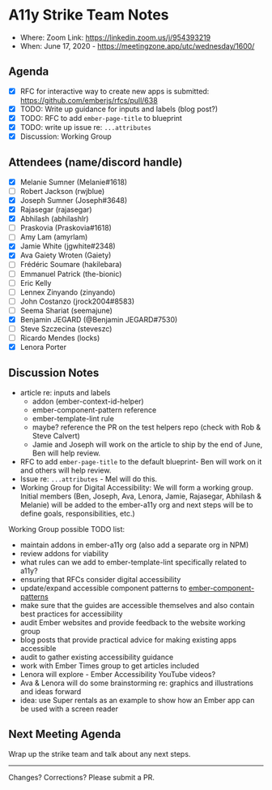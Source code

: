 # A11y Strike Team Notes

- Where: Zoom Link: https://linkedin.zoom.us/j/954393219
- When: June 17, 2020 - https://meetingzone.app/utc/wednesday/1600/

## Agenda
- [x] RFC for interactive way to create new apps is submitted: https://github.com/emberjs/rfcs/pull/638 
- [x] TODO: Write up guidance for inputs and labels (blog post?)
- [x] TODO: RFC to add `ember-page-title` to blueprint
- [x] TODO: write up issue re: `...attributes`
- [x] Discussion: Working Group

## Attendees (name/discord handle)

- [x] Melanie Sumner (Melanie#1618)
- [ ] Robert Jackson (rwjblue)
- [x] Joseph Sumner	(Joseph#3648)
- [x] Rajasegar	(rajasegar)
- [x] Abhilash (abhilashlr)
- [ ] Praskovia	(Praskovia#1618)
- [ ] Amy Lam (amyrlam) 
- [x] Jamie White	(jgwhite#2348)
- [x] Ava Gaiety Wroten (Gaiety) 
- [ ] Frédéric Soumare	(hakilebara)
- [ ] Emmanuel Patrick	(the-bionic)
- [ ] Eric Kelly
- [ ] Lennex Zinyando	(zinyando)
- [ ] John Costanzo	(jrock2004#8583)
- [ ] Seema Shariat	(seemajune)
- [x] Benjamin JEGARD	(@Benjamin JEGARD#7530) 
- [ ] Steve Szczecina	(steveszc)
- [ ] Ricardo Mendes (locks)
- [x] Lenora Porter 

## Discussion Notes
- article re: inputs and labels
  - addon (ember-context-id-helper)
  - ember-component-pattern reference
  - ember-template-lint rule
  - maybe? reference the PR on the test helpers repo (check with Rob & Steve Calvert) 
  - Jamie and Joseph will work on the article to ship by the end of June, Ben will help review.
- RFC to add `ember-page-title` to the default blueprint- Ben will work on it and others will help review.
- Issue re: `...attributes` - Mel will do this.
- Working Group for Digital Accessibility: We will form a working group. Initial members (Ben, Joseph, Ava, Lenora, Jamie, Rajasegar, Abhilash & Melanie) will be added to the ember-a11y org and next steps will be to define goals, responsibilities, etc.)

Working Group possible TODO list: 
- maintain addons in ember-a11y org (also add a separate org in NPM)
- review addons for viability
- what rules can we add to ember-template-lint specifically related to a11y?
- ensuring that RFCs consider digital accessibility
- update/expand accessible component patterns to [ember-component-patterns](https://emberjs-1.gitbook.io/ember-component-patterns/)
- make sure that the guides are accessible themselves and also contain best practices for accessibility
- audit Ember websites and provide feedback to the website working group
- blog posts that provide practical advice for making existing apps accessible
- audit to gather existing accessibility guidance
- work with Ember Times group to get articles included
- Lenora will explore - Ember Accessibility YouTube videos?
- Ava & Lenora will do some brainstorming re: graphics and illustrations and ideas forward
- idea: use Super rentals as an example to show how an Ember app can be used with a screen reader

## Next Meeting Agenda
Wrap up the strike team and talk about any next steps. 

------------------------------------------------
Changes? Corrections? Please submit a PR. 
